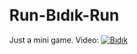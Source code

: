 # Run-Bıdık-Run
Just a mini game.
Video:
[![Bıdık](https://img.itch.zone/aW1nLzI4NTQxNzcucG5n/original/TvSbq9.png)](https://www.youtube.com/embed/8gdwvtzKjOo)

